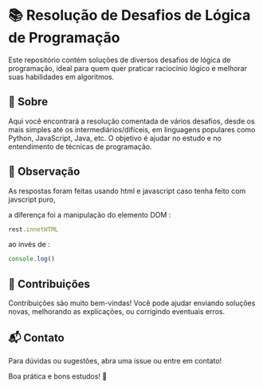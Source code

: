 # 📚 Resolução de Desafios de Lógica de Programação

Este repositório contém soluções de diversos desafios de lógica de programação, ideal para quem quer praticar raciocínio lógico e melhorar suas habilidades em algoritmos.

## 🧩 Sobre

Aqui você encontrará a resolução comentada de vários desafios, desde os mais simples até os intermediários/difíceis, em linguagens populares como Python, JavaScript, Java, etc. O objetivo é ajudar no estudo e no entendimento de técnicas de programação.

## 🚨 Observação



As respostas foram feitas usando html e javascript caso tenha feito com javscript puro,

a  diferença foi a manipulação do elemento DOM  :

```js
rest.innetHTML 

```

ao invés de :

```js
console.log()

```

## 🤝 Contribuições
Contribuições são muito bem-vindas!
Você pode ajudar enviando soluções novas, melhorando as explicações, ou corrigindo eventuais erros.

## 📬 Contato
Para dúvidas ou sugestões, abra uma issue ou entre em contato!

Boa prática e bons estudos! 🚀
